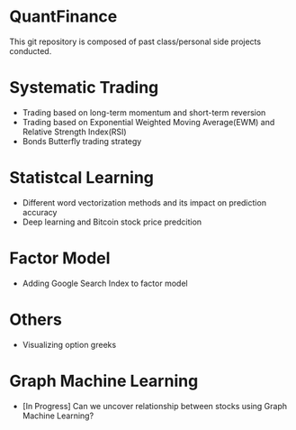 # QuantFinance

This git repository is composed of past class/personal side projects conducted.

# Systematic Trading
- Trading based on long-term momentum and short-term reversion
- Trading based on Exponential Weighted Moving Average(EWM) and Relative Strength Index(RSI)
- Bonds Butterfly trading strategy

# Statistcal Learning
- Different word vectorization methods and its impact on prediction accuracy
- Deep learning and Bitcoin stock price predcition

# Factor Model
- Adding Google Search Index to factor model

# Others
- Visualizing option greeks

# Graph Machine Learning
- [In Progress] Can we uncover relationship between stocks using Graph Machine Learning?

